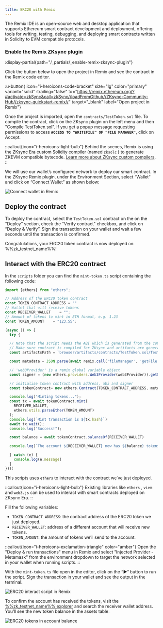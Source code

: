 ```yaml
---
title: ERC20 with Remix
---
```


The Remix IDE is an open-source web and desktop application that supports Ethereum smart contract development and
deployment, offering tools for writing, testing, debugging, and deploying smart contracts written in Solidity to EVM
compatible protocols.

### Enable the Remix ZKsync plugin

:display-partial{path="/_partials/_enable-remix-zksync-plugin"}

Click the button below to open the project in Remix and see the contract in the Remix code editor.

:u-button{ icon="i-heroicons-code-bracket" size="lg" color="primary" variant="solid" :trailing="false"
to="https://remix.ethereum.org/?#activate=zkSync&call=zkSync//loadFromGithub//ZKsync-Community-Hub//zksync-quickstart-remix//"
target="_blank" label="Open project in Remix"}

Once the project is imported, open the `contracts/TestToken.sol` file. To compile the contract, click on the ZKsync
plugin on the left menu and then "Compile TestToken.sol". If you get a popup message requesting permissions to access
**`ACCESS TO "WRITEFILE" OF "FILE MANAGER"`,** click on Accept.

::callout{icon="i-heroicons-light-bulb"}
Behind the scenes, Remix is using the ZKsync Era custom Solidity compiler (named `zksolc` ) to generate ZKEVM compatible
bytecode.
[Learn more about ZKsync custom compilers](/zk-stack/components/compiler/toolchain).
::

We will use our wallet’s configured
network to deploy our smart contract. In the ZKsync Remix plugin, under the Environment Section, select “Wallet” and click on
“Connect Wallet” as shown below:

![Connect wallet in Remix](/images/remix-connect-wallet.gif)

## Deploy the contract

To deploy the contract, select the `TestToken.sol` contract on the on the “Deploy” section, check the "Verify contract" checkbox, and
click on “Deploy & Verify”.
Sign the transaction on your wallet and wait a few seconds until the transaction is confirmed.

Congratulations, your ERC20 token
contract is now deployed on %%zk_testnet_name%%!

## Interact with the ERC20 contract

In the `scripts` folder you can find the `mint-token.ts`  script containing the following code:

```typescript
import {ethers} from "ethers";

// Address of the ERC20 token contract
const TOKEN_CONTRACT_ADDRESS = ""
// Wallet that will receive tokens
const RECEIVER_WALLET    = "";
// Amount of tokens to mint in ETH format, e.g. 1.23
const TOKEN_AMOUNT    = "123.55";

(async () => {
  try {

  // Note that the script needs the ABI which is generated from the compilation artifact.
  // Make sure contract is compiled for ZKsync and artifacts are generated
  const artifactsPath = `browser/artifacts/contracts/TestToken.sol/TestToken.json`

  const metadata = JSON.parse(await remix.call('fileManager', 'getFile', artifactsPath))

  // 'web3Provider' is a remix global variable object
  const signer = (new ethers.providers.Web3Provider(web3Provider)).getSigner(0)

  // initialise token contract with address, abi and signer
  const tokenContract= new ethers.Contract(TOKEN_CONTRACT_ADDRESS, metadata.abi, signer);

  console.log("Minting tokens...");
  const tx = await tokenContract.mint(
    RECEIVER_WALLET,
    ethers.utils.parseEther(TOKEN_AMOUNT)
  );
  console.log(`Mint transaction is ${tx.hash}`)
  await tx.wait();
  console.log("Success!");

  const balance = await tokenContract.balanceOf(RECEIVER_WALLET)

  console.log(`The account ${RECEIVER_WALLET} now has ${balance} tokens`)

  } catch (e) {
    console.log(e.message)
  }
})()

```

This scripts uses `ethers` to interact with the contract we’ve just deployed.

::callout{icon="i-heroicons-light-bulb"}
Existing libraries like `ethers` , `viem` and `web3.js` can be used to interact with smart contracts deployed on ZKsync Era.
::

Fill the following variables:

- `TOKEN_CONTRACT_ADDRESS`: the contract address of the ERC20 token we just deployed.
- `RECEIVER_WALLET`: address of a different account that will receive new tokens.
- `TOKEN_AMOUNT`: the amount of tokens we’ll send to the account.

::callout{icon="i-heroicons-exclamation-triangle" color="amber"}
Open the "Deploy & run transactions" menu in Remix and select "Injected Provider - Metamask"
from the environment dropdown to target the network selected in your wallet when running scripts.
::

With the `mint-token.ts` file open in the editor, click on the “▶️” button to run the script.
Sign the transaction in your wallet and see the output in the terminal.

![ERC20 interact script in Remix](/images/101-erc20/remix-erc20-interact.png)

To confirm the account has received the tokens, visit the [%%zk_testnet_name%%
explorer](%%zk_testnet_block_explorer_url%%) and search the receiver wallet
address. You’ll see the new token balance in the assets table:

![ERC20 tokens in account balance](/images/101-erc20/erc20-tokens-minted.png)
